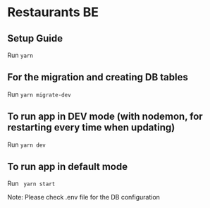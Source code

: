 # Restaurants BE

## Setup Guide
Run `yarn`

## For the migration and creating DB tables
Run `yarn migrate-dev`

## To run app in DEV mode (with nodemon, for restarting every time when updating)
Run `yarn dev`

## To run app in default mode
Run ` yarn start`

Note: Please check .env file for the DB configuration 
